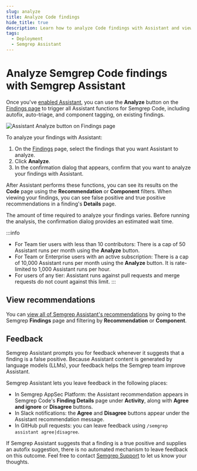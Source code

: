 ```yaml
---
slug: analyze
title: Analyze Code findings
hide_title: true
description: Learn how to analyze Code findings with Assistant and view its results.
tags:
  - Deployment
  - Semgrep Assistant
---
```


# Analyze Semgrep Code findings with Semgrep Assistant

Once you've [enabled Assistant](/docs/semgrep-assistant/getting-started), you can use the **Analyze** button on the [Findings page](/semgrep-code/findings) to trigger all Assistant functions for Semgrep Code, including autofix, auto-triage, and component tagging, on existing findings.

![Assistant Analyze button on Findings page](/img/scp-assistant.png#md-width)

To analyze your findings with Assistant:

1. On the [Findings](https://semgrep.dev/orgs/-/findings?tab=open) page, select the findings that you want Assistant to analyze.
2. Click **Analyze**.
3. In the confirmation dialog that appears, confirm that you want to analyze your findings with Assistant.

After Assistant performs these functions, you can see its results on the **Code** page using the **Recommendation** or **Component** filters. When viewing your findings, you can see false positive and true positive recommendations in a finding's **Details** page.

The amount of time required to analyze your findings varies. Before running the analysis, the confirmation dialog provides an estimated wait time.

:::info
- For Team tier users with less than 10 contributors: There is a cap of 50 Assistant runs per month using the **Analyze** button.
- For Team or Enterprise users with an active subscription: There is a cap of 10,000 Assistant runs per month using the **Analyze** button. It is rate-limited to 1,000 Assistant runs per hour.
- For users of any tier: Assistant runs against pull requests and merge requests do not count against this limit.
:::

## View recommendations

You can [view all of Semgrep Assistant's recommendations](/semgrep-code/findings/#filter-findings) by going to the Semgrep **Findings** page and filtering by **Recommendation** or **Component**.

## Feedback

Semgrep Assistant prompts you for feedback whenever it suggests that a finding is a false positive. Because Assistant content is generated by language models (LLMs), your feedback helps the Semgrep team improve Assistant.

Semgrep Assistant lets you leave feedback in the following places:

* In Semgrep AppSec Platform: the Assistant recommendation appears in Semgrep Code's **Finding Details** page under **Activity**, along with **Agree and ignore** or **Disagree** buttons. 
* In Slack notifications: the **Agree** and **Disagree** buttons appear under the Assistant recommendation message.
* In GitHub pull requests: you can leave feedback using `/semgrep assistant agree|disagree`.

If Semgrep Assistant suggests that a finding is a true positive and supplies an autofix suggestion, there is no automated mechanism to leave feedback on this outcome. Feel free to contact [Semgrep Support](/support) to let us know your thoughts.

